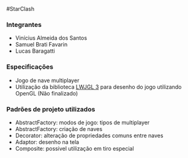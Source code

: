 #StarClash

### Integrantes
- Vinícius Almeida dos Santos
- Samuel Brati Favarin
- Lucas Baragatti


### Especificações
- Jogo de nave multiplayer
- Utilização da biblioteca [LWJGL 3](https://www.lwjgl.org/) para desenho do jogo utilizando OpenGL (Não finalizado)

### Padrões de projeto utilizados

- AbstractFactory: modos de jogo: tipos de multiplayer
- AbstractFactory: criação de naves
- Decorator: alteração de propriedades comuns entre naves
- Adaptor: desenho na tela
- Composite: possivel utilização em tiro especial
